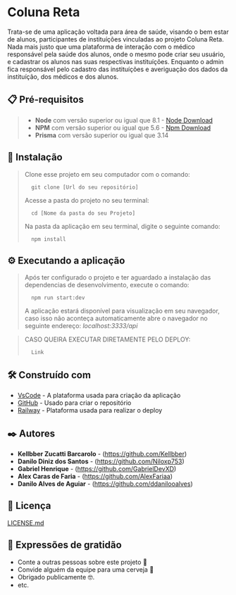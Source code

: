 # Coluna Reta

Trata-se de uma aplicação voltada para área de saúde, visando o bem estar de alunos, participantes de instituíções vinculadas ao projeto Coluna Reta. Nada mais justo que uma plataforma de interação com o médico responsável pela saúde dos alunos, onde o mesmo pode criar seu usuário, e cadastrar os alunos nas suas respectivas instituíções. Enquanto o admin fica responsável pelo cadastro das instituíções e averiguação dos dados da instituíção, dos médicos e dos alunos.

## 📋 Pré-requisitos

> - **Node** com versão superior ou igual que 8.1 - [Node Download](https://nodejs.org/pt-br/download/)
> - **NPM** com versão superior ou igual que 5.6 - [Npm Download](https://www.npmjs.com/package/download)
> - **Prisma** com versão superior ou igual que 3.14

## 🔧 Instalação

>
> Clone esse projeto em seu computador com o comando:
> ```
> 	git clone [Url do seu repositório]
> ```
> Acesse a pasta do projeto no seu terminal:
> ```
> 	cd [Nome da pasta do seu Projeto]
> ```
> Na pasta da aplicação em seu terminal, digite o seguinte comando:
> ```
> 	npm install
> ```

## ⚙️ Executando a aplicação

>
> Após ter configurado o projeto e ter aguardado a instalação das dependencias de desenvolvimento, execute o comando:
> ```
> 	npm run start:dev
> ```
> A aplicação estará disponível para visualização em seu navegador, caso isso não aconteça automaticamente abre o navegador no seguinte endereço: _localhost:3333/api_

> CASO QUEIRA EXECUTAR DIRETAMENTE PELO DEPLOY:
> ```
>   Link
> ```

## 🛠️ Construído com

* [VsCode](https://code.visualstudio.com/) - A plataforma usada para criação da aplicação
* [GitHub](https://github.com/) - Usado para criar o repositório
* [Railway](https://railway.app/) - Plataforma usada para realizar o deploy

## ✒️ Autores

* **Kellbber Zucatti Barcarolo** - (https://github.com/Kellbber)
* **Danilo Diniz dos Santos** - (https://github.com/Niloxp753)
* **Gabriel Henrique** - (https://github.com/GabrielDevXD)
* **Alex Caras de Faria** - (https://github.com/AlexFariaa)
* **Danilo Alves de Aguiar** - (https://github.com/ddanilooalves)

## 📄 Licença

[LICENSE.md](https://github.com/Kellbber/BTC--equipe-01--backend/blob/main/LICENSE)

## 🎁 Expressões de gratidão

* Conte a outras pessoas sobre este projeto 📢
* Convide alguém da equipe para uma cerveja 🍺
* Obrigado publicamente 🤓.
* etc.
